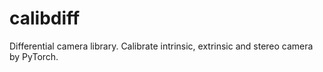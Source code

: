 # calibdiff
Differential camera library. Calibrate intrinsic, extrinsic and stereo camera by PyTorch.
